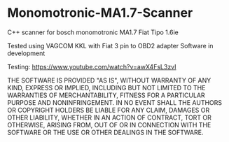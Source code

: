 # Monomotronic-MA1.7-Scanner
C++ scanner for bosch monomotronic MA1.7 Fiat Tipo 1.6ie

Tested using VAGCOM KKL with Fiat 3 pin to OBD2 adapter
Software in development 

Testing:
https://www.youtube.com/watch?v=awX4FsL3zvI

THE SOFTWARE IS PROVIDED "AS IS", WITHOUT WARRANTY OF ANY KIND, EXPRESS OR
IMPLIED, INCLUDING BUT NOT LIMITED TO THE WARRANTIES OF MERCHANTABILITY,
FITNESS FOR A PARTICULAR PURPOSE AND NONINFRINGEMENT. IN NO EVENT SHALL THE
AUTHORS OR COPYRIGHT HOLDERS BE LIABLE FOR ANY CLAIM, DAMAGES OR OTHER
LIABILITY, WHETHER IN AN ACTION OF CONTRACT, TORT OR OTHERWISE, ARISING FROM,
OUT OF OR IN CONNECTION WITH THE SOFTWARE OR THE USE OR OTHER DEALINGS IN THE
SOFTWARE.
